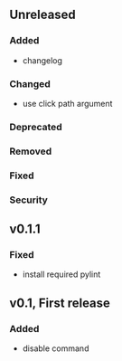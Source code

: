 ## Unreleased
### Added
- changelog

### Changed
- use click path argument

### Deprecated

### Removed

### Fixed

### Security

## v0.1.1
### Fixed
- install required pylint

## v0.1, First release
### Added
- disable command

